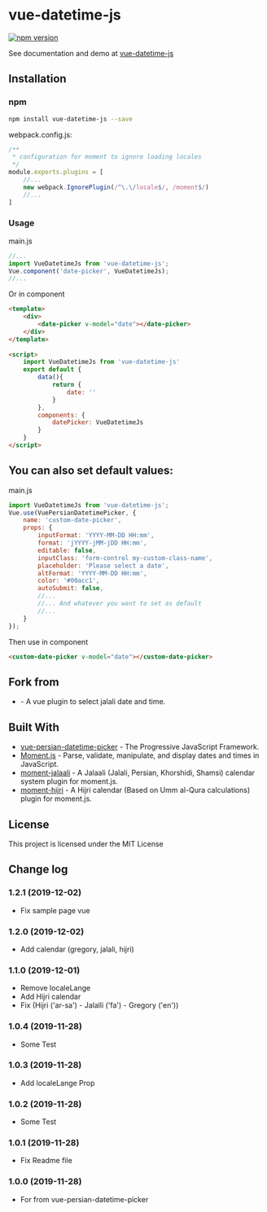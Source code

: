 # vue-datetime-js

[![npm version](https://badge.fury.io/js/vue-datetime-js.svg)](https://www.npmjs.com/package/vue-datetime-js)

See documentation and demo at [vue-datetime-js](https://mahdadghasemian.github.io/vue-datetime-js)


## Installation

### npm
```bash
npm install vue-datetime-js --save
```

webpack.config.js:
```javascript
/**
 * configuration for moment to ignore loading locales
 */
module.exports.plugins = [
    //...
    new webpack.IgnorePlugin(/^\.\/locale$/, /moment$/)
    //...
]
```

### Usage

main.js
```javascript
//...
import VueDatetimeJs from 'vue-datetime-js';
Vue.component('date-picker', VueDatetimeJs);
//...
```
Or in component
```html
<template>
    <div>
        <date-picker v-model="date"></date-picker>
    </div>
</template>
 
<script>
    import VueDatetimeJs from 'vue-datetime-js'
    export default {
        data(){
            return {
                date: ''
            }
        },
        components: {
            datePicker: VueDatetimeJs
        }
    }
</script>
```

## You can also set default values: 
main.js
```javascript
import VueDatetimeJs from 'vue-datetime-js';
Vue.use(VuePersianDatetimePicker, {
    name: 'custom-date-picker',
    props: {
        inputFormat: 'YYYY-MM-DD HH:mm',
        format: 'jYYYY-jMM-jDD HH:mm',
        editable: false,
        inputClass: 'form-control my-custom-class-name',
        placeholder: 'Please select a date',
        altFormat: 'YYYY-MM-DD HH:mm',
        color: '#00acc1',
        autoSubmit: false,
        //...  
        //... And whatever you want to set as default 
        //... 
    }
});
```
Then use in component
```html
<custom-date-picker v-model="date"></custom-date-picker>
```

## Fork from
* [](https://github.com/talkhabi/vue-persian-datetime-picker.git) - A vue plugin to select jalali date and time.

## Built With
* [vue-persian-datetime-picker](https://vuejs.org/) - The Progressive JavaScript Framework.
* [Moment.js](https://momentjs.com/) - Parse, validate, manipulate, and display dates and times in JavaScript.
* [moment-jalaali](https://github.com/jalaali/moment-jalaali) - A Jalaali (Jalali, Persian, Khorshidi, Shamsi) calendar system plugin for moment.js.
* [moment-hijri](https://github.com/xsoh/moment-hijri) - A Hijri calendar (Based on Umm al-Qura calculations) plugin for moment.js.


## License

This project is licensed under the MIT License


## Change log

### 1.2.1 (2019-12-02)

  * Fix sample page vue

### 1.2.0 (2019-12-02)

  * Add calendar (gregory, jalali, hijri)

### 1.1.0 (2019-12-01)

  * Remove localeLange
  * Add Hijri calendar
  * Fix (Hijri ('ar-sa') - Jalalli ('fa') - Gregory ('en'))

### 1.0.4 (2019-11-28)

  * Some Test
  
### 1.0.3 (2019-11-28)

  * Add localeLange Prop
 
### 1.0.2 (2019-11-28)

  * Some Test
  
### 1.0.1 (2019-11-28)

  * Fix Readme file

### 1.0.0 (2019-11-28)

  * For from vue-persian-datetime-picker
